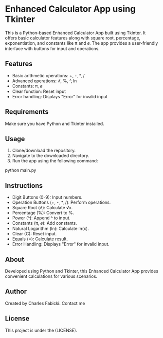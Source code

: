 # Enhanced Calculator App using Tkinter

This is a Python-based Enhanced Calculator App built using Tkinter. It offers basic calculator features along with square root, percentage, exponentiation, and constants like π and 𝑒. The app provides a user-friendly interface with buttons for input and operations.

## Features

- Basic arithmetic operations: +, -, *, /
- Advanced operations: √, %, ^, ln
- Constants: π, 𝑒
- Clear function: Reset input
- Error handling: Displays "Error" for invalid input

## Requirements

Make sure you have Python and Tkinter installed.

## Usage

1. Clone/download the repository.
2. Navigate to the downloaded directory.
3. Run the app using the following command:

python main.py

## Instructions

- Digit Buttons (0-9): Input numbers.
- Operation Buttons (+, -, *, /): Perform operations.
- Square Root (√): Calculate √x.
- Percentage (%): Convert to %.
- Power (^): Append ^ to input.
- Constants (π, 𝑒): Add constants.
- Natural Logarithm (ln): Calculate ln(x).
- Clear (C): Reset input.
- Equals (=): Calculate result.
- Error Handling: Displays "Error" for invalid input.

## About

Developed using Python and Tkinter, this Enhanced Calculator App provides convenient calculations for various scenarios.

## Author

Created by Charles Fabicki. Contact me

## License

This project is under the (LICENSE).